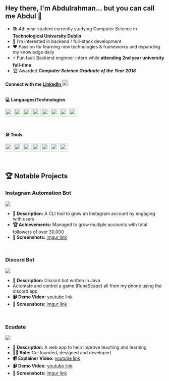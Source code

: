 ## Hey there, I'm Abdulrahman... but you can call me Abdul 👋
- 📚 4th year student currently studying Computer Science in **Technological University Dublin**
- 🤗 I’m interested in backend / full-stack development
- ❤️ Passion for learning new technologies & frameworks and expanding my knowledge daily
- ⚡ Fun fact: Backend engineer intern while **attending 2nd year university full-time**
- 🏆 Awarded  ***Computer Science Graduate of the Year 2018***

**Connect with me [LinkedIn <img src="https://cdn.jsdelivr.net/gh/devicons/devicon/icons/linkedin/linkedin-original.svg" width="20" height="20" />
](https://www.linkedin.com/in/a-ri/)**<br><br>

**💻 Languages/Technologies**
<p float="left">
  <img src="https://cdn.jsdelivr.net/gh/devicons/devicon/icons/javascript/javascript-original.svg" width="25" height="25"/>
  <img src="https://cdn.jsdelivr.net/gh/devicons/devicon/icons/react/react-original.svg" width="25" height="25"/>
  <img src="https://cdn.jsdelivr.net/gh/devicons/devicon/icons/nodejs/nodejs-original.svg" width="25" height="25"/>
  <img src="https://cdn.jsdelivr.net/gh/devicons/devicon/icons/redux/redux-original.svg" width="25" height="25" />
  <img src="https://cdn.jsdelivr.net/gh/devicons/devicon/icons/mongodb/mongodb-plain.svg" width="25" height="25"/>
  <img src="https://cdn.jsdelivr.net/gh/devicons/devicon/icons/java/java-original.svg" width="25" height="25"/> 
  <img src="https://cdn.jsdelivr.net/gh/devicons/devicon/icons/ruby/ruby-original.svg" width="25" height="25"/>
  <img src="https://cdn.jsdelivr.net/gh/devicons/devicon/icons/rails/rails-plain.svg" width="25" height="25" />
</p><br>

**🛠️ Tools**
<p float="left">
  <img src="https://cdn.jsdelivr.net/gh/devicons/devicon/icons/git/git-plain.svg" width="25" height="25"//>
  <img src="https://cdn.jsdelivr.net/gh/devicons/devicon/icons/github/github-original.svg" width="25" height="25"/>
  <img src="https://cdn.jsdelivr.net/gh/devicons/devicon/icons/jira/jira-original.svg" width="25" height="25" />
  <img src="https://cdn.jsdelivr.net/gh/devicons/devicon/icons/trello/trello-plain.svg" width="25" height="25" />
  <img src="https://cdn.jsdelivr.net/gh/devicons/devicon/icons/jenkins/jenkins-original.svg" width="25" height="25" />
  <img src="https://cdn.jsdelivr.net/gh/devicons/devicon/icons/heroku/heroku-plain.svg" width="25" height="25" />
  <img src="https://cdn.jsdelivr.net/gh/devicons/devicon/icons/amazonwebservices/amazonwebservices-original.svg" width="25" height="25" />
</p><br>

## 🏆 Notable Projects
### Instagram Automation Bot
![](https://user-images.githubusercontent.com/39646629/153780578-5d6b6160-5959-4d3b-96c6-13823cc05dd9.gif)
- **📝 Description:** A CLI tool to grow an Instagram account by engaging with users
- **🏆 Achievements:** Managed to grow multiple accounts with total followers of over 30,000
- **📸 Screenshots:** [imgur link](https://imgur.com/a/OZTmypN)
<br>

### Discord Bot
![](https://user-images.githubusercontent.com/39646629/153781218-df95339a-f9f5-4535-9ac8-1a5663f02583.gif)
- **📝 Description:** Discord bot written in Java
- Automate and control a game (RuneScape) all from my phone using the discord app
- **📹 Demo Video:** [youtube link](https://youtu.be/woojPInzuRA)
- **📸 Screenshots:** [imgur link](https://imgur.com/a/OZTmypN)
<br>

### Ecudate
![](https://user-images.githubusercontent.com/39646629/153781042-3a20329f-87d3-40da-a01d-f0f3a7f8d2a2.gif)
- **📝 Description:** A web app to help improve teaching and learning<br>
- **👨‍💼 Role:** Co-founded, designed and developed<br>
- **📹 Explainer Video:** [youtube link](https://www.youtube.com/watch?v=_EZtRBD2YQI)
- **📹 Demo Video:** [youtube link](https://www.youtube.com/watch?v=fyu02UEmln0&feature=youtu.be)
- **📸 Screenshots:** [imgur link](https://imgur.com/a/cYOsnOn)
<br>

<!-- [![Explainer Video](https://user-images.githubusercontent.com/39646629/153779065-f6070f2d-695b-41f3-8b4c-0553ebe4fa2d.png)](https://www.youtube.com/watch?v=_EZtRBD2YQI) -->

<!-- <img width="1789" alt="image" src="https://user-images.githubusercontent.com/39646629/153779065-f6070f2d-695b-41f3-8b4c-0553ebe4fa2d.png"> -->
